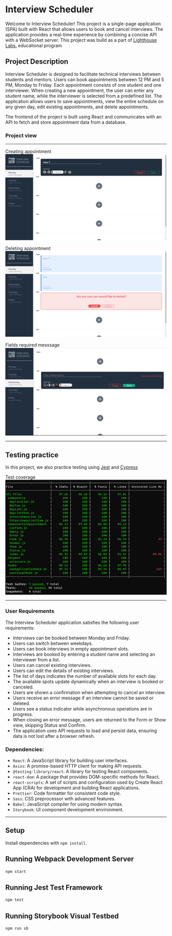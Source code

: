 # Interview Scheduler

Welcome to Interview Scheduler! This project is a single-page application (SPA) built with React that allows users to book and cancel interviews. The application provides a real-time experience by combining a concise API with a WebSocket server.
This project was build as a part of [Lighthouse Labs.](https://www.lighthouselabs.ca/) educational program

## Project Description
Interview Scheduler is designed to facilitate technical interviews between students and mentors. Users can book appointments between 12 PM and 5 PM, Monday to Friday. Each appointment consists of one student and one interviewer. When creating a new appointment, the user can enter any student name, while the interviewer is selected from a predefined list. The application allows users to save appointments, view the entire schedule on any given day, edit existing appointments, and delete appointments.

The frontend of the project is built using React and communicates with an API to fetch and store appointment data from a database.

### Project view
___

Creating appointment
![Creating appointment](./docs/Scheduler.png)

Deleting appointment
![Deleting appointment](./docs/Scheduler2.png)

Fields required messsage
![Fields required](./docs/Scheduler3.png)
___

## Testing practice

In this project, we also practice testing using [Jest](https://jestjs.io/) and [Cypress](https://www.cypress.io/) 

Test coverage
![Test coverage](./docs/test_coverage.png)

___
### User Requirements
The Interview Scheduler application satisfies the following user requirements:

* Interviews can be booked between Monday and Friday.
* Users can switch between weekdays.
* Users can book interviews in empty appointment slots.
* Interviews are booked by entering a student name and selecting an interviewer from a list.
* Users can cancel existing interviews.
* Users can edit the details of existing interviews.
* The list of days indicates the number of available slots for each day.
* The available spots update dynamically when an interview is booked or canceled.
* Users are shown a confirmation when attempting to cancel an interview.
* Users receive an error message if an interview cannot be saved or deleted.
* Users see a status indicator while asynchronous operations are in progress.
* When closing an error message, users are returned to the Form or Show view, skipping Status and Confirm.
* The application uses API requests to load and persist data, ensuring data is not lost after a browser refresh.

### Dependencies:
* ```React```: A JavaScript library for building user interfaces.
* ```Axios```: A promise-based HTTP client for making API requests.
* ```@testing-library/react```: A library for testing React components.
* ```react-dom```: A package that provides DOM-specific methods for React.
* ```react-scripts```: A set of scripts and configuration used by Create React App (CRA) for development and building React applications.
* ```Prettier```: Code formatter for consistent code style.
* ```Sass```: CSS preprocessor with advanced features.
* ```Babel```: JavaScript compiler for using modern syntax.
* ```Storybook```: UI component development environment.

___
## Setup

Install dependencies with `npm install`.

## Running Webpack Development Server

```sh
npm start
```

## Running Jest Test Framework

```sh
npm test
```

## Running Storybook Visual Testbed

```sh
npm run sb
```
